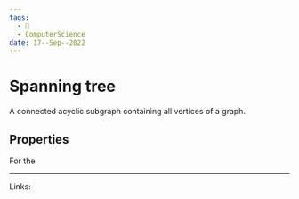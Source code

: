 ```yaml
---
tags:
  - 🌱
  - ComputerScience 
date: 17--Sep--2022
---
```


# Spanning tree

A connected acyclic subgraph containing all vertices of a graph.

## Properties

For the

---
Links: 